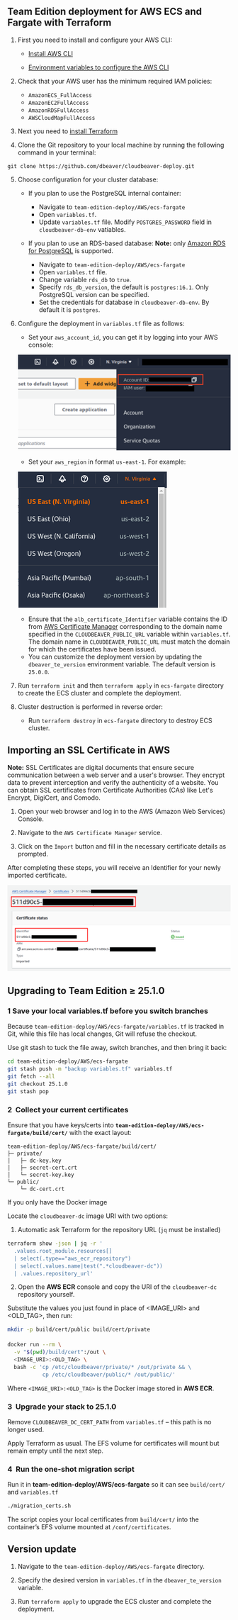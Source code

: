 ## Team Edition deployment for AWS ECS and Fargate with Terraform

1. First you need to install and configure your AWS CLI:

   - [Install AWS CLI](https://docs.aws.amazon.com/cli/v1/userguide/cli-chap-install.html)

   - [Environment variables to configure the AWS CLI](https://docs.aws.amazon.com/cli/latest/userguide/cli-configure-envvars.html)

2. Check that your AWS user has the minimum required IAM policies:

   - `AmazonECS_FullAccess`
   - `AmazonEC2FullAccess`
   - `AmazonRDSFullAccess`
   - `AWSCloudMapFullAccess`

3. Next you need to [install Terraform](https://developer.hashicorp.com/terraform/install)

4. Clone the Git repository to your local machine by running the following command in your terminal:
```
git clone https://github.com/dbeaver/cloudbeaver-deploy.git
```
5. Choose configuration for your cluster database:
   - If you plan to use the PostgreSQL internal container:
     - Navigate to `team-edition-deploy/AWS/ecs-fargate`  
     - Open `variables.tf`.
     - Update `variables.tf` file. Modify `POSTGRES_PASSWORD` field in `cloudbeaver-db-env` vatiables.

   - If you plan to use an RDS-based database:
 **Note:** only [Amazon RDS for PostgreSQL](https://aws.amazon.com/rds/postgresql/) is supported.
      - Navigate to `team-edition-deploy/AWS/ecs-fargate`  
      - Open `variables.tf` file.  
      - Change variable `rds_db` to `true`.
      - Specify `rds_db_version`, the default is `postgres:16.1`. Only PostgreSQL version can be specified.  
      - Set the credentials for database in `cloudbeaver-db-env`. By default it is `postgres`.

6. Configure the deployment in `variables.tf` file as follows:  
   - Set your `aws_account_id`, you can get it by logging into your AWS console:

   ![Accoun ID](images/account-id.png)

   - Set your `aws_region` in format `us-east-1`. For example:

   ![Region](images/region.png)

   - Ensure that the `alb_certificate_Identifier` variable contains the ID from [AWS Certificate Manager](#importing-an-ssl-certificate-in-aws) corresponding to the domain name specified   in the `CLOUDBEAVER_PUBLIC_URL` variable within `variables.tf`. The domain name in `CLOUDBEAVER_PUBLIC_URL` must match the domain for which the certificates have been issued.
   - You can customize the deployment version by updating the `dbeaver_te_version` environment variable. The default version is `25.0.0`.

7. Run `terraform init` and then `terraform apply` in `ecs-fargate` directory to create the ECS cluster and complete the deployment.

8. Cluster destruction is performed in reverse order:
    - Run `terraform destroy` in `ecs-fargate` directory to destroy ECS cluster.

## Importing an SSL Certificate in AWS

   **Note:** SSL Certificates are digital documents that ensure secure communication between a web server and a user's browser. They encrypt data to prevent interception and verify the authenticity of a website. You can obtain SSL certificates from Certificate Authorities (CAs) like Let's Encrypt, DigiCert, and Comodo.

   1. Open your web browser and log in to the AWS (Amazon Web Services) Console.  

   2. Navigate to the `AWS Certificate Manager` service.  

   3. Click on the `Import` button and fill in the necessary certificate details as prompted.  

   After completing these steps, you will receive an Identifier for your newly imported certificate.

   ![Identifier](images/identifier.png)

## Upgrading to Team Edition ≥ 25.1.0

### 1 Save your local variables.tf before you switch branches

Because `team-edition-deploy/AWS/ecs-fargate/variables.tf` is tracked in Git, while this file has local changes, Git will refuse the checkout.

Use git stash to tuck the file away, switch branches, and then bring it back:
```bash
cd team-edition-deploy/AWS/ecs-fargate
git stash push -m "backup variables.tf" variables.tf
git fetch --all
git checkout 25.1.0 
git stash pop
```
### 2  Collect your current certificates
Ensure that you have keys/certs into **`team-edition-deploy/AWS/ecs-fargate/build/cert/`** with the exact layout:
```
team-edition-deploy/AWS/ecs-fargate/build/cert/
├─ private/
│   ├─ dc-key.key
│   ├─ secret-cert.crt
│   └─ secret-key.key
└─ public/
    └─ dc-cert.crt
```
If you only have the Docker image

Locate the `cloudbeaver-dc` image URI with two options:
1. Automatic ask Terraform for the repository URL (`jq` must be installed)
```bash
terraform show -json | jq -r '
  .values.root_module.resources[]
  | select(.type=="aws_ecr_repository")
  | select(.values.name|test(".*cloudbeaver-dc"))
  | .values.repository_url'
```  
2. Open the **AWS ECR** console and copy the URI of the `cloudbeaver-dc` repository yourself.

Substitute the values you just found in place of <IMAGE_URI> and <OLD_TAG>, then run:
```bash
mkdir -p build/cert/public build/cert/private

docker run --rm \
  -v "$(pwd)/build/cert":/out \
  <IMAGE_URI>:<OLD_TAG> \
  bash -c 'cp /etc/cloudbeaver/private/* /out/private && \
           cp /etc/cloudbeaver/public/* /out/public/'
```
Where `<IMAGE_URI>:<OLD_TAG>` is the Docker image stored in **AWS ECR**.

### 3  Upgrade your stack to 25.1.0
Remove `CLOUDBEAVER_DC_CERT_PATH` from `variables.tf` – this path is no longer used.

Apply Terraform as usual. The EFS volume for certificates will mount but remain empty until the next step.

### 4  Run the one‑shot migration script
Run it in **team-edition-deploy/AWS/ecs-fargate** so it can see `build/cert/` and `variables.tf`  
```bash
./migration_certs.sh
```
The script copies your local certificates from `build/cert/` into the container’s EFS volume mounted at `/conf/certificates`. 

## Version update

1. Navigate to the `team-edition-deploy/AWS/ecs-fargate` directory.

2. Specify the desired version in  `variables.tf` in the `dbeaver_te_version` variable.

3. Run `terraform apply` to upgrade the ECS cluster and complete the deployment.
